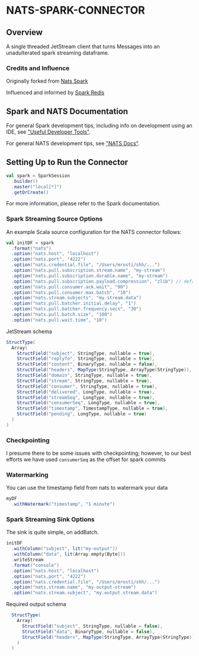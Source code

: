 # NATS-SPARK-CONNECTOR

## Overview
A single threaded JetStream client that turns Messages into an unadulterated
spark streaming dataframe.

### Credits and Influence
Originally forked from [Nats Spark](https://github.com/nats-io/nats-spark-connector)

Influenced and informed by [Spark Redis](https://www.google.com/search?q=spark+redis&sourceid=chrome&ie=UTF-8)

## Spark and NATS Documentation
For general Spark development tips, including info on development using an IDE,
see ["Useful Developer Tools"](https://spark.apache.org/developer-tools.html).

For general NATS development tips, see ["NATS Docs"](https://docs.nats.io).

## Setting Up to Run the Connector
```scala
val spark = SparkSession
  .builder()
  .master("local[*]")
  .getOrCreate()
```
For more information, please refer to the Spark documentation.


### Spark Streaming Source Options
An example Scala source configuration for the NATS connector follows:
```scala
val initDF = spark
  .format("nats")
  .option("nats.host", "localhost")
  .option("nats.port", "4222")
  .option("nats.credential.file", "/Users/mrosti/shh/...")
  .option("nats.pull.subscription.stream.name", "my-stream")
  .option("nats.pull.subscription.durable.name", "my-stream")
  .option("nats.pull.subscription.payload.compression", "zlib") // default is "none"
  .option("nats.pull.consumer.ack.wait", "90")
  .option("nats.pull.consumer.max.batch", "10")
  .option("nats.stream.subjects", "my.stream.data")
  .option("nats.pull.batcher.initial.delay", "1")
  .option("nats.pull.batcher.frequency.secs", "30")
  .option("nats.pull.batch.size", "100")
  .option("nats.pull.wait.time", "10")
```

JetStream schema
```scala
StructType(
  Array(
    StructField("subject", StringType, nullable = true),
    StructField("replyTo", StringType, nullable = true),
    StructField("content", BinaryType, nullable = false),
    StructField("headers", MapType(StringType, ArrayType(StringType)), nullable = true),
    StructField("domain", StringType, nullable = true),
    StructField("stream", StringType, nullable = true),
    StructField("consumer", StringType, nullable = true),
    StructField("delivered", LongType, nullable = true),
    StructField("streamSeq", LongType, nullable = true),
    StructField("consumerSeq", LongType, nullable = true),
    StructField("timestamp", TimestampType, nullable = true),
    StructField("pending", LongType, nullable = true)
  )
)

```

### Checkpointing
I presume there to be some issues with checkpointing; however, to our best efforts
we have used `consumerSeq` as the offset for spark commits

### Watermarking
You can use the timestamp field from nats to watermark your data

```scala
myDF
  .withWatermark("timestamp", "1 minute")
```

### Spark Streaming Sink Options
The sink is quite simple, on addBatch.
```scala
initDF
  .withColumn("subject", lit("my-output"))
  .withColumn("data", lit(Array.empty[Byte]))
  .writeStream
  .format("console")
  .option("nats.host", "localhost")
  .option("nats.port", "4222")
  .option("nats.credential.file", "/Users/mrosti/shh/...")
  .option("nats.stream.name", "my-output-stream")
  .option("nats.stream.subject", "my.output.stream.data")
```

Required output schema
```scala
  StructType(
    Array(
      StructField("subject", StringType, nullable = false),
      StructField("data", BinaryType, nullable = false),
      StructField("headers", MapType(StringType, ArrayType(StringType)), nullable = true)
    )
  )
```
